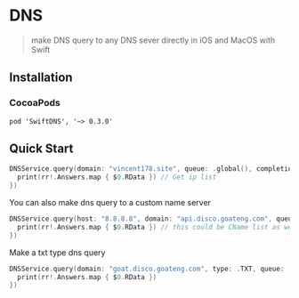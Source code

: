 #  DNS
> make DNS query to any DNS sever directly in iOS and MacOS with Swift

## Installation

### CocoaPods
```
pod 'SwiftDNS', '~> 0.3.0'
```

## Quick Start
```swift
DNSService.query(domain: "vincent178.site", queue: .global(), completion: { (rr, err) in
  print(rr!.Answers.map { $0.RData }) // Get ip list 
})
```
You can also make dns query to a custom name server
```swift
DNSService.query(host: "8.8.8.8", domain: "api.disco.goateng.com", queue: .global(), completion: { (rr, err) in
  print(rr!.Answers.map { $0.RData }) // this could be CName list as well
})
```
Make a txt type dns query
```swift
DNSService.query(domain: "goat.disco.goateng.com", type: .TXT, queue: .global(), completion: { (rr, err) in
  print(rr!.Answers.map { $0.RData })
})
        
```
